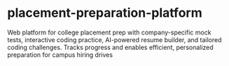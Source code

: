 # placement-preparation-platform
Web platform for college placement prep with company-specific mock tests, interactive coding practice, AI-powered resume builder, and tailored coding challenges. Tracks progress and enables efficient, personalized preparation for campus hiring drives
